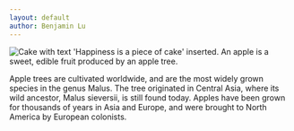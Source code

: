 ```yaml
---
layout: default
author: Benjamin Lu
---
```

![Cake with text 'Happiness is a piece of cake' inserted.](http://justintadlock.com/user/media/2020/05/happy-cake.jpg)
An apple is a sweet, edible fruit produced by an apple tree.

Apple trees are cultivated worldwide, and are the most widely grown species in the genus Malus. The tree originated in Central Asia, where its wild ancestor, Malus sieversii, is still found today. Apples have been grown for thousands of years in Asia and Europe, and were brought to North America by European colonists.